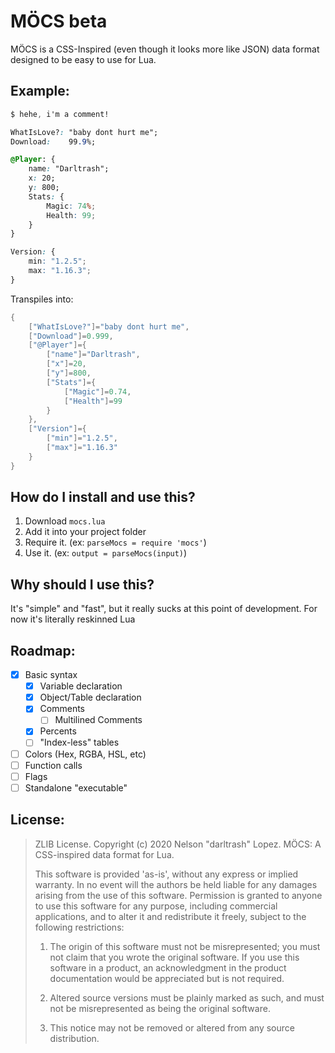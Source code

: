 # MÖCS beta
MÖCS is a CSS-Inspired (even though it looks more like JSON) data format designed to be easy to use for Lua.
## Example:
```css
$ hehe, i'm a comment!

WhatIsLove?: "baby dont hurt me";
Download:    99.9%;

@Player: {
    name: "Darltrash"; 
    x: 20;
    y: 800;
    Stats: {
	    Magic: 74%;
	    Health: 99;
    }
}

Version: {
    min: "1.2.5";
    max: "1.16.3";
}
```
Transpiles into:
```lua
{
	["WhatIsLove?"]="baby dont hurt me",
	["Download"]=0.999,
	["@Player"]={
		["name"]="Darltrash",
		["x"]=20,
		["y"]=800,
		["Stats"]={
			["Magic"]=0.74,
			["Health"]=99
		}
	},
	["Version"]={
		["min"]="1.2.5",
		["max"]="1.16.3"
	}
}
```
## How do I install and use this?
1. Download `mocs.lua`
2. Add it into your project folder
3. Require it. (ex: `parseMocs = require 'mocs'`)
4. Use it. (ex: `output = parseMocs(input)`)

## Why should I use this?
It's "simple" and "fast", but it really sucks at this point of development. For now it's literally reskinned Lua

## Roadmap:

 - [x] Basic syntax
	 - [x] Variable declaration
	 - [x] Object/Table declaration
	 - [x] Comments
	     - [ ] Multilined Comments
	 - [x] Percents
	 - [ ] "Index-less" tables
 - [ ] Colors (Hex, RGBA, HSL, etc)
 - [ ] Function calls
 - [ ] Flags 
 - [ ] Standalone "executable"

## License:
> ZLIB License. Copyright (c) 2020 Nelson "darltrash" Lopez. MÖCS: A
> CSS-inspired data format for Lua.
> 
> This software is provided 'as-is', without any express or implied
> warranty. In no event will the authors be held liable for any damages
> arising from the use of this software. Permission is granted to anyone
> to use this software for any purpose, including commercial
> applications, and to alter it and redistribute it freely, subject to
> the following restrictions:
> 
> 1. The origin of this software must not be misrepresented; you must not claim that you wrote the original software. If you use this
> software in a product, an acknowledgment in the product documentation
> would be appreciated but is not required.
> 
> 2. Altered source versions must be plainly marked as such, and must not be misrepresented as being the original software.
> 
> 3. This notice may not be removed or altered from any source distribution.
